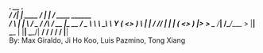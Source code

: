   ________.__                    __      .___                     
 /  _____/|  |__   ____  _______/  |_  __| _/______  ____ ______  
/   \  ___|  |  \ /  _ \/  ___/\   __\/ __ |\_  __ \/  _ \\____ \ 
\    \_\  \   Y  (  <_> )___ \  |  | / /_/ | |  | \(  <_> )  |_> >
 \______  /___|  /\____/____  > |__| \____ | |__|   \____/|   __/ 
        \/     \/           \/            \/              |__|        
  By: Max Giraldo, Ji Ho Koo, Luis Pazmino, Tong Xiang
